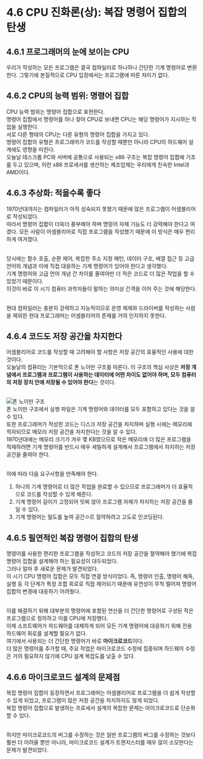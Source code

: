# 4.6 CPU 진화론(상): 복잡 명령어 집합의 탄생

## 4.6.1 프로그래머의 눈에 보이는 CPU

우리가 작성하는 모든 프로그램은 결국 컴파일러로 하나하나 간단한 기계 명령어로 변환한다. 그렇기에 본질적으로 CPU 입장에서는 프로그램에 따른 차이가 없다.<br>

## 4.6.2 CPU의 능력 범위: 명령어 집합

CPU 능력 범위는 명령어 집합으로 표현한다.<br>
명령어 집합에서 명령어를 하나 찾아 CPU로 보내면 CPU는 해당 명령어가 지시하는 작업을 실행한다.<br>
서로 다른 형태의 CPU는 다른 유형의 명령어 집합을 가지고 있다.<br>
명령어 집합의 유형은 프로그래머가 코드를 작성할 때뿐만 아니라 CPU의 하드웨어 설계에도 영향을 미친다.<br>
오늘날 데스크톱 PC와 서버에 공통으로 사용되는 x86 구조는 복잡 명령어 집합에 기초를 두고 있으며, 이런 x86 프로세서를 생산하는 제조업체는 우리에게 친숙한 Intel과 AMD이다.<br>

## 4.6.3 추상화: 적을수록 좋다

1970년대까지는 컴파일러가 아직 성숙되지 못했기 때문에 많은 프로그램이 어셈블리어로 작성되었다.<br>
따라서 명령어 집합이 더욱더 풍부해야 하며 명렁어 자체 기능도 더 강력해야 한다고 여겼다. 모든 사람이 어셈블리어로 직접 프로그램을 작성했기 때문에 이 방식은 매우 편리하게 여겨졌다.<br><br>

당시에는 함수 호출, 순환 제어, 복잡한 주소 지정 패턴, 데이터 구조, 배열 접근 등 고급 언어의 개념과 이에 직접 대응하는 기계 명령어가 있어야 한다고 생각했다.<br>
기계 명령어와 고급 언어 개념 간 차이를 줄여야만 더 적은 코드로 더 많은 작업을 할 수 있었기 때문이다.<br>
이것이 바로 이 시기 컴퓨터 과학자들이 말하는 의미상 간격을 이어 주는 것에 해당한다.<br><br>

현대 컴파일러는 충분히 강력하고 지능적이므로 운영 체제와 드라이버를 작성하는 사람을 제외한 현대 프로그래머는 어셈블리어의 존재를 거의 인지하지 못한다.<br>

## 4.6.4 코드도 저장 공간을 차지한다

어셈블리어로 코드를 작성할 때 고려해야 할 사항은 저장 공간의 효율적인 사용에 대한 것이다.<br>
오늘날의 컴퓨터는 기본적으로 폰 노이만 구조를 따른다. 이 구조의 핵심 사상은 **저장 개념에서 프로그램과 프로그램이 사용하는 데이터에 어떤 차이도 없어야 하며, 모두 컴퓨터의 저장 장치 안에 저장될 수 있어야 한다**는 것이다.<br><br>

![폰 노이만 구조](https://upload.wikimedia.org/wikipedia/commons/e/e5/Von_Neumann_Architecture.svg)<br>
폰 노이만 구조에서 실행 파일은 기계 명령어와 데이터를 모두 포함하고 있다는 것을 알 수 있다.<br>
또한 프로그래머가 작성한 코드는 디스크 저장 공간을 차지하며 실행 시에는 메모리에 적자되므로 메모리 저장 공간을 차지한다는 것을 알 수 있다.<br>
1970년대에는 메모리 크기가 겨우 몇 KB였으므로 작은 메모리에 더 많은 프로그램을 적재하려면 기계 명령어를 반드시 매우 세밀하게 설계해서 프로그램에서 차지하는 저장 공간을 줄여야 한다.<br><br>

이에 따라 다음 요구사항을 만족해야 한다.<br>
1. 하나의 기계 명령어로 더 많은 작업을 완료할 수 있으므로 프로그래머가 더 효율적으로 코드를 작성할 수 있게 해준다.
2. 기계 명령어 길이가 고정되어 잇찌 않아 프로그램 자체가 차지하는 저장 공간을 줄일 수 있다.
3. 기계 명령어는 밀도를 높여 공간ㅇ르 절약하려고 고도로 인코딩된다.<br>

## 4.6.5 필연적인 복잡 명령어 집합의 탄생

명령어를 사용한 편리한 프로그램을 작성하고 코드의 저장 공간을 절약해야 했기에 복잡 명령어 집합을 설계해야 하는 필요성이 대두되었다.<br>
그러나 얼마 후 새로운 문제가 발견되었다.<br>
이 시기 CPU 명령어 집합은 모두 직접 연결 방식이었다. 즉, 명령어 인출, 명령어 해독, 실행 등 각 단계가 특정 조합 회로로 직접 제어되기 때문에 유연성이 무척 떨어져 명령어 집합의 변경에 대응하기 어려웠다.<br><br>

이를 해결하기 위해 대부분의 명령어에 포함된 연산을 더 간단한 명령어로 구성된 작은 프로그램으로 정의하고 이를 CPU에 저장했다.<br>
이제 소프트웨어가 하드웨어를 대체하게 되어 모든 기계 명령어에 대응하기 위해 전용 하드웨어 회로를 설계할 필요가 없다.<br>
여기에서 사용되는 더 간단한 명령어가 바로 **마이크로코드**이다.<br>
더 많은 명령어를 추가할 때, 주요 작업은 마이크로코드 수정에 집중되며 하드웨어 수정은 거의 필요하지 않기에 CPU 설계 복잡도를 낮출 수 있다.<br>

## 4.6.6 마이크로코드 설계의 문제점

복잡 명령어 집합이 등장하면서 프로그래머는 어셈블리어로 프로그램을 더 쉽게 작성할 수 있게 되었고, 프로그램이 많은 저장 공간을 차지하지도 않게 되었다.<br>
복잡 명령어 집합으로 발생하는 프로세서 설계의 복잡한 문제는 마이크로코드로 단순화할 수 있다.<br><br>

하지만 마이크로코드의 버그를 수정하는 것은 일반 프로그램의 버그를 수정하는 것보다 훨씬 더 어려울 뿐만 아니라, 마이크로코드 설계가 트랜지스터를 매우 많이 소모한다는 문제가 발견되었다.<br>
